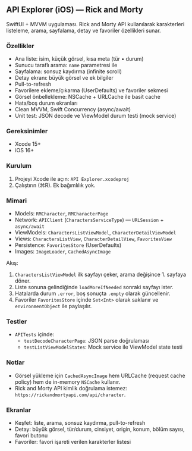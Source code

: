 ## API Explorer (iOS) — Rick and Morty

SwiftUI + MVVM uygulaması. Rick and Morty API kullanılarak karakterleri listeleme, arama, sayfalama, detay ve favoriler özellikleri sunar.

### Özellikler
- Ana liste: isim, küçük görsel, kısa meta (tür • durum)
- Sunucu taraflı arama: `name` parametresi ile
- Sayfalama: sonsuz kaydırma (infinite scroll)
- Detay ekranı: büyük görsel ve ek bilgiler
- Pull-to-refresh
- Favorilere ekleme/çıkarma (UserDefaults) ve favoriler sekmesi
- Görsel önbellekleme: NSCache + URLCache ile basit cache
- Hata/boş durum ekranları
- Clean MVVM, Swift Concurrency (async/await)
- Unit test: JSON decode ve ViewModel durum testi (mock service)

### Gereksinimler
- Xcode 15+
- iOS 16+

### Kurulum
1. Projeyi Xcode ile açın: `API Explorer.xcodeproj`
2. Çalıştırın (⌘R). Ek bağımlılık yok.

### Mimari
- Models: `RMCharacter`, `RMCharacterPage`
- Network: `APIClient` (`CharactersServiceType`) — `URLSession` + `async/await`
- ViewModels: `CharactersListViewModel`, `CharacterDetailViewModel`
- Views: `CharactersListView`, `CharacterDetailView`, `FavoritesView`
- Persistence: `FavoritesStore` (UserDefaults)
- Images: `ImageLoader`, `CachedAsyncImage`

Akış:
1. `CharactersListViewModel` ilk sayfayı çeker, arama değişince 1. sayfaya döner.
2. Liste sonuna gelindiğinde `loadMoreIfNeeded` sonraki sayfayı ister.
3. Hatalarda durum `.error`, boş sonuçta `.empty` olarak güncellenir.
4. Favoriler `FavoritesStore` içinde `Set<Int>` olarak saklanır ve `environmentObject` ile paylaşılır.

### Testler
- `APITests` içinde:
  - `testDecodeCharacterPage`: JSON parse doğrulaması
  - `testListViewModelStates`: Mock service ile ViewModel state testi

### Notlar
- Görsel yükleme için `CachedAsyncImage` hem URLCache (request cache policy) hem de in-memory `NSCache` kullanır.
- Rick and Morty API kimlik doğrulama istemez: `https://rickandmortyapi.com/api/character`.

### Ekranlar
- Keşfet: liste, arama, sonsuz kaydırma, pull-to-refresh
- Detay: büyük görsel, tür/durum, cinsiyet, origin, konum, bölüm sayısı, favori butonu
- Favoriler: favori işareti verilen karakterler listesi

